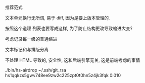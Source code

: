


推荐范式


文本单元换行无所谓, 易于 diff, 因为是要上版本管理的.


按照这个道理 列表也要写成这样, 为了防止结构更改导致缩进大变?

考虑记录每一级的普通缩进




文本标记和与排版分离


不处理 HTML 导致的, 安全性, 这和后端引擎无关, 这是前端考虑的事情

./bin/hs-airdrop ~/.ssh/git_rsa hs1qqkzs5gwv748ee9zw2c225zpt0t0hn5z4jk3fqk 0.010
